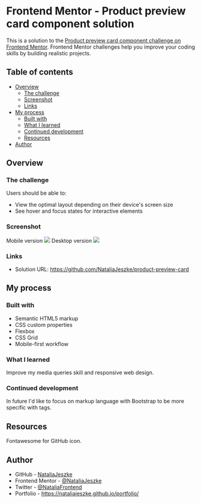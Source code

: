 # Frontend Mentor - Product preview card component solution

This is a solution to the [Product preview card component challenge on Frontend Mentor](https://www.frontendmentor.io/challenges/product-preview-card-component-GO7UmttRfa). Frontend Mentor challenges help you improve your coding skills by building realistic projects. 

## Table of contents

- [Overview](#overview)
  - [The challenge](#the-challenge)
  - [Screenshot](#screenshot)
  - [Links](#links)
- [My process](#my-process)
  - [Built with](#built-with)
  - [What I learned](#what-i-learned)
  - [Continued development](#continued-development)
  - [Resources](#useful-resources)
- [Author](#author)



## Overview

### The challenge

Users should be able to:

- View the optimal layout depending on their device's screen size
- See hover and focus states for interactive elements

### Screenshot
Mobile version
![](https://drive.google.com/file/d/1ysflvvJ8v6jBcB9ExT6BNRIuvYLenGG9/view?usp=share_link)
Desktop version
![](https://drive.google.com/file/d/1O6whuyOuwvBjOBECgPTeuy85CGmijv58/view?usp=share_link)


### Links

- Solution URL: https://github.com/NataliaJeszke/product-preview-card

## My process

### Built with

- Semantic HTML5 markup
- CSS custom properties
- Flexbox
- CSS Grid
- Mobile-first workflow


### What I learned

Improve my media queries skill and responsive web design.


### Continued development

In future I'd like to focus on markup language with Bootstrap to be more specific with tags.

## Resources
Fontawesome for GitHub icon.

## Author

- GitHub - [NataliaJeszke](https://github.com/NataliaJeszke)
- Frontend Mentor - [@NataliaJeszke](https://www.frontendmentor.io/profile/NataliaJeszke)
- Twitter - [@NataliaFrontend](https://www.twitter.com/NataliaFrontend)
- Portfolio - https://nataliajeszke.github.io/portfolio/


